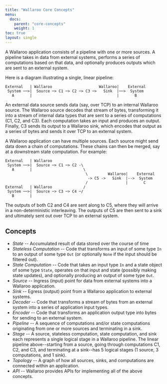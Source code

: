 ```yaml
---
title: "Wallaroo Core Concepts"
menu:
  docs:
    parent: "core-concepts"
    weight: 1
toc: true
layout: single
---
```

A Wallaroo application consists of a pipeline with one or more sources. A pipeline takes in data from external systems, performs a series of computations based on that data, and optionally produces outputs which are sent to an external system.

Here is a diagram illustrating a single, linear pipeline:

```
External   | Wallaroo                     Wallaroo|    External
 System ──>|  Source ─> C1 ─> C2 ─> C3 ─>   Sink  |──>  System
   A       |                                      |       B
```

An external data source sends data (say, over TCP) to an internal Wallaroo source. The Wallaroo source decodes that stream of bytes, transforming it into a stream of internal data types that are sent to a series of computations (C1, C2, and C3). Each computation takes an input and produces an output. Finally, C3 sends its output to a Wallaroo sink, which encodes that output as a series of bytes and sends it over TCP to an external system.

A Wallaroo application can have multiple sources. Each source might send data down a chain of computations. These chains can then be merged, say at a downstream state computation. For example:

```
External   | Wallaroo                    
 System ──>|  Source ─> C1 ─> C2 -\
   A       |                       \
                                    \         Wallaroo|    External
                                     -> C5 ->   Sink  |-->  System
                                    /                 |       C
External   | Wallaroo              / 
 System ──>|  Source ─> C3 ─> C4 ─/ 
   B       |                                   
```

The outputs of both C2 and C4 are sent along to C5, where they will arrive in a non-deterministic interleaving. The outputs of C5 are then sent to a sink and
ultimately sent out over TCP to an external system.

## Concepts

* *State* -- Accumulated result of data stored over the course of time
* *Stateless Computation* -- Code that transforms an input of some type `In` to
an output of some type `Out` (or optionally `None` if the input should be
filtered out).
* *State Computation* -- Code that takes an input type `In` and a state
object of some type `State`, operates on that input and state (possibly
making state updates), and optionally producing an output of some type `Out`.
* *Source* -- Ingress (input) point for data from external systems into a Wallaroo application.
* *Sink* -- Egress (output) point from a Wallaroo application to external systems.
* *Decoder* -- Code that transforms a stream of bytes from an external system
into a series of application input types.
* *Encoder* -- Code that transforms an application output type into bytes for
sending to an external system.
* *Pipeline* -- A sequence of computations and/or state computations originating from one or more sources and terminating in a sink.
* *Stage* -- A source, stateless computation, state computation, and sink each represents a single logical stage in a Wallaroo pipeline. The linear pipeline above--starting from a source, going through computations C1, C2, and C3, and terminating at a sink--has 5 logical stages (1 source, 3 computations, and 1 sink). 
* *Topology* -- A graph of how all sources, sinks, and computations are
connected within an application.
* *API* -- Wallaroo provides APIs for implementing all of the above concepts.
